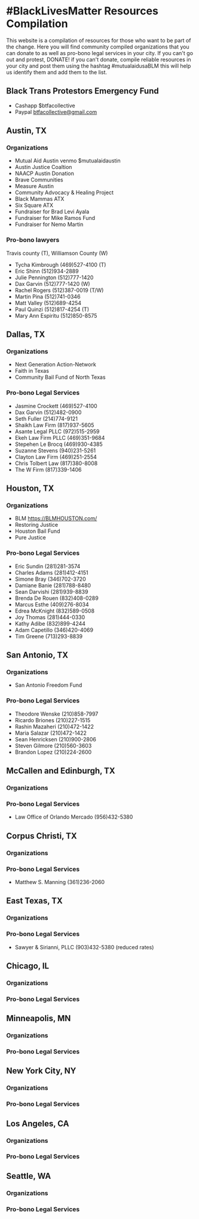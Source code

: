 # #BlackLivesMatter Resources Compilation
This website is a compilation of resources for those who want to be part of the change. Here you will find community compiled organizations that you can donate to as well as pro-bono legal services in your city. If you can't go out and protest, DONATE! if you can't donate, compile reliable resources in your city and post them using the hashtag #mutualaidusaBLM this will help us identify them and add them to the list. 

## Black Trans Protestors Emergency Fund 
- Cashapp $btfacollective
- Paypal btfacollective@gmail.com

## Austin, TX
### Organizations
- Mutual Aid Austin venmo $mutualaidaustin
- Austin Justice Coaltion
- NAACP Austin Donation
- Brave Communities
- Measure Austin
- Community Advocacy & Healing Project
- Black Mammas ATX
- Six Square ATX
- Fundraiser for Brad Levi Ayala
- Fundraiser for Mike Ramos Fund 
- Fundraiser for Nemo Martin


### Pro-bono lawyers
Travis county (T), Williamson County (W)
- Tycha Kimbrough (469)527-4100 (T)
- Eric Shinn (512)934-2889
- Julie Pennington (512)777-1420
- Dax Garvin (512)777-1420 (W)
- Rachel Rogers (512)387-0019 (T/W)
- Martin Pina (512)741-0346
- Matt Valley (512)689-4254
- Paul Quinzi (512)817-4254 (T)
- Mary Ann Espiritu (512)850-8575


## Dallas, TX
### Organizations
- Next Generation Action-Network
- Faith in Texas 
- Community Bail Fund of North Texas

### Pro-bono Legal Services
- Jasmine Crockett (469)527-4100
- Dax Garvin (512)482-0900
- Seth Fuller (214)774-9121
- Shaikh Law Firm (817)937-5605
- Asante Legal PLLC (972)515-2959
- Ekeh Law Firm PLLC (469)351-9684
- Stepehen Le Brocq (469)930-4385
- Suzanne Stevens (940)231-5261
- Clayton Law Firm (469)251-2554
- Chris Tolbert Law (817)380-8008
- The W Firm (817)339-1406

## Houston, TX
### Organizations
- BLM https://BLMHOUSTON.com/
- Restoring Justice
- Houston Bail Fund
- Pure Justice

### Pro-bono Legal Services
- Eric Sundin (281)281-3574
- Charles Adams (281)412-4151
- Simone Bray (346)702-3720
- Damiane Banie (281)788-8480
- Sean Darvishi (281)939-8839
- Brenda De Rouen (832)408-0289
- Marcus Esthe (409)276-8034
- Edrea McKnight (832)589-0508
- Joy Thomas (281)444-0330
- Kathy Adibe (832)899-4244
- Adam Capetillo (346)420-4069
- Tim Greene (713)293-8839

## San Antonio, TX
### Organizations
- San Antonio Freedom Fund

### Pro-bono Legal Services
- Theodore Wenske (210)858-7997
- Ricardo Briones (210)227-1515
- Rashin Mazaheri (210)472-1422
- Maria Salazar (210)472-1422
- Sean Henricksen (210)900-2806
- Steven Gilmore (210)560-3603
- Brandon Lopez (210)224-2600

## McCallen and Edinburgh, TX
### Organizations
### Pro-bono Legal Services
- Law Office of Orlando Mercado (956)432-5380

## Corpus Christi, TX
### Organizations
### Pro-bono Legal Services
- Matthew S. Manning (361)236-2060

## East Texas, TX
### Organizations
### Pro-bono Legal Services
- Sawyer & Sirianni, PLLC (903)432-5380 (reduced rates)

## Chicago, IL
### Organizations
### Pro-bono Legal Services

## Minneapolis, MN
### Organizations
### Pro-bono Legal Services

## New York City, NY
### Organizations
### Pro-bono Legal Services

## Los Angeles, CA
### Organizations
### Pro-bono Legal Services

## Seattle, WA
### Organizations
### Pro-bono Legal Services




